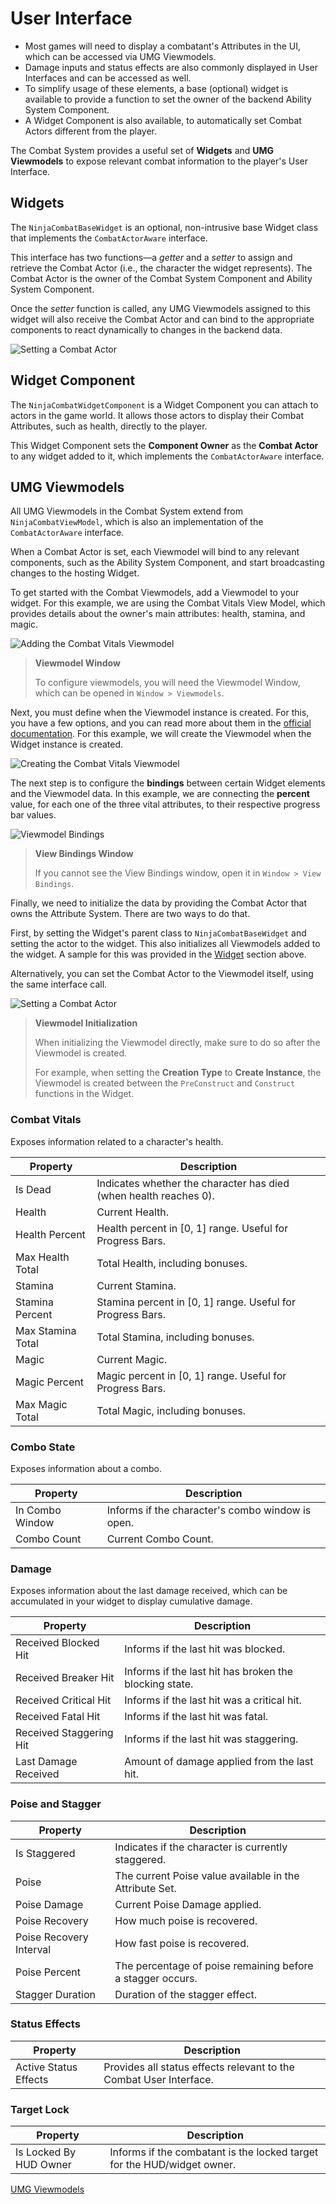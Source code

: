 # User Interface
<primary-label ref="combat"/>

<tldr>
    <ul>
        <li>Most games will need to display a combatant's Attributes in the UI, which can be accessed via UMG Viewmodels.</li>
        <li>Damage inputs and status effects are also commonly displayed in User Interfaces and can be accessed as well.</li>
        <li>To simplify usage of these elements, a base (optional) widget is available to provide a function to set the owner of the backend Ability System Component.</li>
        <li>A Widget Component is also available, to automatically set Combat Actors different from the player.</li>
    </ul>
</tldr>

The Combat System provides a useful set of **Widgets** and **UMG Viewmodels** to expose relevant combat information to
the player's User Interface.

## Widgets

The `NinjaCombatBaseWidget` is an optional, non-intrusive base Widget class that implements the `CombatActorAware` interface.

This interface has two functions—a _getter_ and a _setter_ to assign and retrieve the Combat Actor (i.e., the character 
the widget represents). The Combat Actor is the owner of the Combat System Component and Ability System Component.

Once the _setter_ function is called, any UMG Viewmodels assigned to this widget will also receive the Combat Actor and
can bind to the appropriate components to react dynamically to changes in the backend data.

<img src="cbt_ui_combat_actor_widget.png" alt="Setting a Combat Actor" thumbnail="true" border-effect="line"/>

## Widget Component

The `NinjaCombatWidgetComponent` is a Widget Component you can attach to actors in the game world. It allows those actors 
to display their Combat Attributes, such as health, directly to the player.

This Widget Component sets the **Component Owner** as the **Combat Actor** to any widget added to it, which implements 
the `CombatActorAware` interface.

## UMG Viewmodels

All UMG Viewmodels in the Combat System extend from `NinjaCombatViewModel`, which is also an implementation of the
`CombatActorAware` interface.

When a Combat Actor is set, each Viewmodel will bind to any relevant components, such as the Ability System Component,
and start broadcasting changes to the hosting Widget.

To get started with the Combat Viewmodels, add a Viewmodel to your widget. For this example, we are using the Combat
Vitals View Model, which provides details about the owner's main attributes: health, stamina, and magic.

<img src="cbt_ui_viewmodel_add.png" alt="Adding the Combat Vitals Viewmodel" thumbnail="true" border-effect="line"/>

> **Viewmodel Window**
>
> To configure viewmodels, you will need the Viewmodel Window, which can be opened in `Window > Viewmodels`.

Next, you must define when the Viewmodel instance is created. For this, you have a few options, and you can read more
about them in the [official documentation][1]. For this example, we will create the Viewmodel when the Widget instance
is created.

<img src="cbt_ui_viewmodel_initialization.png" alt="Creating the Combat Vitals Viewmodel" thumbnail="true" border-effect="line"/>

The next step is to configure the **bindings** between certain Widget elements and the Viewmodel data. In this example,
we are connecting the **percent** value, for each one of the three vital attributes, to their respective progress bar
values.

<img src="cbt_ui_viewmodel_bindings.png" alt="Viewmodel Bindings" thumbnail="true" border-effect="line"/>

> **View Bindings Window**
>
> If you cannot see the View Bindings window, open it in `Window > View Bindings`.

Finally, we need to initialize the data by providing the Combat Actor that owns the Attribute System. There are two
ways to do that.

First, by setting the Widget's parent class to `NinjaCombatBaseWidget` and setting the actor to the widget. This also
initializes all Viewmodels added to the widget. A sample for this was provided in the [Widget](cbt_user_interface.md#widgets)
section above.

Alternatively, you can set the Combat Actor to the Viewmodel itself, using the same interface call.

<img src="cbt_ui_combat_actor_viewmodel.png" alt="Setting a Combat Actor" thumbnail="true" border-effect="line"/>

> **Viewmodel Initialization**
>
> When initializing the Viewmodel directly, make sure to do so after the Viewmodel is created.
>
> For example, when setting the **Creation Type** to **Create Instance**, the Viewmodel is created between the
> `PreConstruct` and `Construct` functions in the Widget.

### Combat Vitals

Exposes information related to a character's health.

| Property          | Description                                                       |
|-------------------|-------------------------------------------------------------------|
| Is Dead           | Indicates whether the character has died (when health reaches 0). |
| Health            | Current Health.                                                   |
| Health Percent    | Health percent in [0, 1] range. Useful for Progress Bars.         |
| Max Health Total  | Total Health, including bonuses.                                  |
| Stamina           | Current Stamina.                                                  |
| Stamina Percent   | Stamina percent in [0, 1] range. Useful for Progress Bars.        |
| Max Stamina Total | Total Stamina, including bonuses.                                 |
| Magic             | Current Magic.                                                    |
| Magic Percent     | Magic percent in [0, 1] range. Useful for Progress Bars.          |
| Max Magic Total   | Total Magic, including bonuses.                                   |

### Combo State

Exposes information about a combo.

| Property         | Description                                               |
|------------------|-----------------------------------------------------------|
| In Combo Window  | Informs if the character's combo window is open.          |
| Combo Count      | Current Combo Count.                                      |

### Damage

Exposes information about the last damage received, which can be accumulated in your widget to display cumulative damage.

| Property                | Description                                            |
|-------------------------|--------------------------------------------------------|
| Received Blocked Hit    | Informs if the last hit was blocked.                   |
| Received Breaker Hit    | Informs if the last hit has broken the blocking state. |
| Received Critical Hit   | Informs if the last hit was a critical hit.            |
| Received Fatal Hit      | Informs if the last hit was fatal.                     |
| Received Staggering Hit | Informs if the last hit was staggering.                |
| Last Damage Received    | Amount of damage applied from the last hit.            |

### Poise and Stagger

| Property                | Description                                                |
|-------------------------|------------------------------------------------------------|
| Is Staggered            | Indicates if the character is currently staggered.         |
| Poise                   | The current Poise value available in the Attribute Set.    |
| Poise Damage            | Current Poise Damage applied.                              |
| Poise Recovery          | How much poise is recovered.                               |
| Poise Recovery Interval | How fast poise is recovered.                               |
| Poise Percent           | The percentage of poise remaining before a stagger occurs. |
| Stagger Duration        | Duration of the stagger effect.                            |

### Status Effects

| Property              | Description                                                        |
|-----------------------|--------------------------------------------------------------------|
| Active Status Effects | Provides all status effects relevant to the Combat User Interface. |

### Target Lock

| Property               | Description                                                             |
|------------------------|-------------------------------------------------------------------------|
| Is Locked By HUD Owner | Informs if the combatant is the locked target for the HUD/widget owner. |

<seealso style="cards">
    <category ref="related">
        <a href="cbt_attributes.md" summary="Details about the Damage and Defense design."/>
    </category>
    <category ref="external">
        <a href="https://dev.epicgames.com/documentation/en-us/unreal-engine/umg-viewmodel" summary="Official documentation for UMG Viewmodels.">UMG Viewmodels</a>
    </category>
</seealso>

[1]: https://dev.epicgames.com/documentation/en-us/unreal-engine/umg-viewmodel

